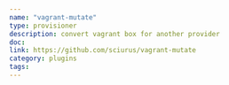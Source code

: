 ```yaml
---
name: "vagrant-mutate"
type: provisioner
description: convert vagrant box for another provider
doc:
link: https://github.com/sciurus/vagrant-mutate
category: plugins
tags: 
---
```


